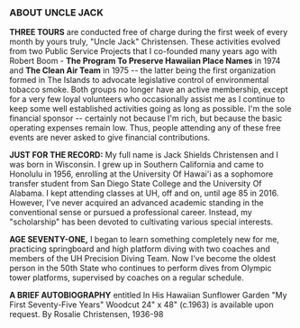 <h3>ABOUT UNCLE JACK</h3>
<p>
  <strong>THREE TOURS</strong> are conducted free of charge during the first
  week of every month by yours truly, "Uncle Jack" Christensen. These activities
  evolved from two Public Service Projects that I co-founded many years ago with
  Robert Boom -­
  <strong>The Program To Preserve Hawaiian Place Names</strong> in 1974 and
  <strong>The Clean Air Team</strong> in 1975 -- the latter being the first
  organization formed in The Islands to advocate legislative control of
  environmental tobacco smoke. Both groups no longer have an active membership,
  except for a very few loyal volunteers who occasionally assist me as I
  continue to keep some well established activities going as long as possible.
  I'm the sole financial sponsor -- certainly not because I'm rich, but because
  the basic operating expenses remain low. Thus, people attending any of these
  free events are never asked to give financial contributions.
</p>
<p>
  <strong>JUST FOR THE RECORD:</strong> My full name is Jack Shields Christensen
  and I was born in Wisconsin. I grew up in Southern California and came to
  Honolulu in 1956, enrolling at the University Of Hawai'i as a sophomore
  transfer student from San Diego State College and the University Of Alabama. I
  kept attending classes at UH, off and on, until age 85 in 2016. However, I've
  never acquired an advanced academic standing in the conventional sense or
  pursued a professional career. Instead, my "scholarship" has been devoted to
  cultivating various special interests.
</p>
<p>
  <strong> AGE SEVENTY-ONE,</strong> I began to learn something completely new
  for me, practicing springboard and high platform diving with two coaches and
  members of the UH Precision Diving Team. Now I've become the oldest person in
  the 50th State who continues to perform dives from Olympic tower platforms,
  supervised by coaches on a regular schedule.
</p>
<p>
  <strong>A BRIEF AUTOBIOGRAPHY</strong> entitled In His Hawaiian Sunflower
  Garden "My First Seventy-Five Years" Woodcut 24" x 48" (c.1963) is available
  upon request. By Rosalie Christensen, 1936-98
</p>
